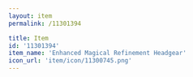 ```yaml
---
layout: item
permalink: /11301394

title: Item
id: '11301394'
item_name: 'Enhanced Magical Refinement Headgear'
icon_url: 'item/icon/11300745.png'
---
```

